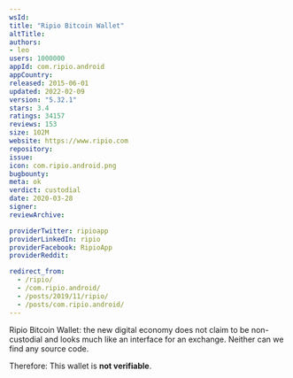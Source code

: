 ```yaml
---
wsId: 
title: "Ripio Bitcoin Wallet"
altTitle: 
authors:
- leo
users: 1000000
appId: com.ripio.android
appCountry: 
released: 2015-06-01
updated: 2022-02-09
version: "5.32.1"
stars: 3.4
ratings: 34157
reviews: 153
size: 102M
website: https://www.ripio.com
repository: 
issue: 
icon: com.ripio.android.png
bugbounty: 
meta: ok
verdict: custodial
date: 2020-03-28
signer: 
reviewArchive:

providerTwitter: ripioapp
providerLinkedIn: ripio
providerFacebook: RipioApp
providerReddit: 

redirect_from:
  - /ripio/
  - /com.ripio.android/
  - /posts/2019/11/ripio/
  - /posts/com.ripio.android/
---
```


Ripio Bitcoin Wallet: the new digital economy
does not claim to be non-custodial and looks much like an interface for an
exchange. Neither can we find any source code.

Therefore: This wallet is **not verifiable**.
